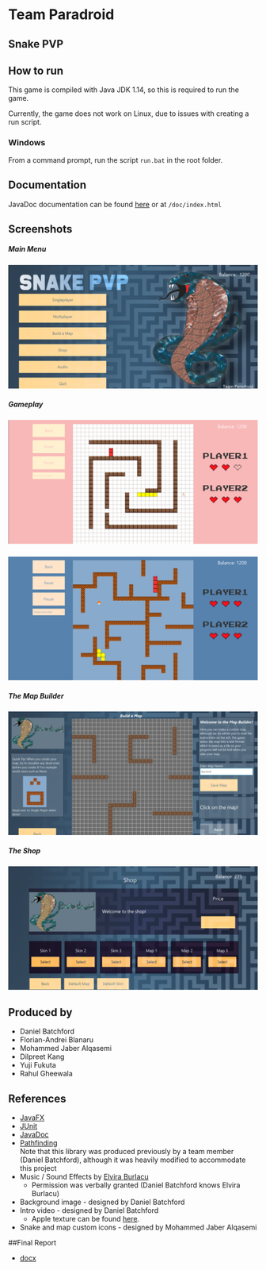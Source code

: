 # Team Paradroid
## Snake PVP

## How to run

This game is compiled with Java JDK 1.14, so this is required to run the game.

Currently, the game does not work on Linux, due to issues with creating a run script.

### Windows
From a command prompt, run the script `run.bat` in the root folder.

## Documentation
JavaDoc documentation can be found [here](/doc/index.html) or at `/doc/index.html`

## Screenshots
##### Main Menu
![Main Menu](readmeResources/1.png "Main Menu")
##### Gameplay
![Gameplay](readmeResources/2.png "Gameplay")
#####
![Gameplay](readmeResources/3.png "Gameplay")
##### The Map Builder
![Map Builder](readmeResources/4.png "Map Builder")
##### The Shop
![The Shop](readmeResources/5.png "The Shop")

## Produced by
- Daniel Batchford
- Florian-Andrei Blanaru
- Mohammed Jaber Alqasemi
- Dilpreet Kang
- Yuji Fukuta
- Rahul Gheewala

## References
 - [JavaFX](https://openjfx.io/)
 - [JUnit](https://junit.org/junit5/)
 - [JavaDoc](https://docs.oracle.com/javase/8/docs/technotes/tools/windows/javadoc.html)
 - [Pathfinding](https://github.com/danielbatchford/PathFinding)  
    Note that this library was produced previously by a team member (Daniel Batchford), although it was heavily modified to accommodate this project
 - Music / Sound Effects by [Elvira Burlacu](https://www.linkedin.com/in/elvira-burlacu/)  
    - Permission was verbally granted (Daniel Batchford knows Elvira Burlacu)
 - Background image - designed by Daniel Batchford
 - Intro video - designed by Daniel Batchford
    - Apple texture can be found [here](https://www.reddit.com/r/Art/comments/huktuk/apple_me_pixel_art_2020/).
 - Snake and map custom icons - designed by Mohammed Jaber Alqasemi

##Final Report 
- [docx](https://docs.google.com/document/d/1JLRFQxConqtlzn_9vb1f0mtHGZ9EActkXzi67FqYyv0/)
